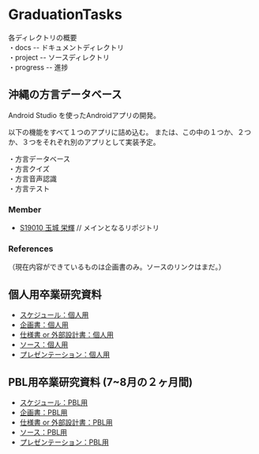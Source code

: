 # GraduationTasks

各ディレクトリの概要  
・docs -- ドキュメントディレクトリ<br>
・project -- ソースディレクトリ<br>
・progress -- 進捗

## 沖縄の方言データベース

Android Studio を使ったAndroidアプリの開発。

以下の機能をすべて１つのアプリに詰め込む。
または、この中の１つか、２つか、３つをそれぞれ別のアプリとして実装予定。

・方言データベース<br>
・方言クイズ<br>
・方言音声認識<br>
・方言テスト<br>

### Member

- [S19010 玉城 栄輝](https://github.com/s19010/GraduationTasks) // メインとなるリポジトリ

### References
（現在内容ができているものは企画書のみ。ソースのリンクはまだ。）

## 個人用卒業研究資料
- [スケジュール：個人用](https://docs.google.com/spreadsheets/d/1uyINGPHk2EHzqjiNDtYkcIiz46lLa_16kXI96Z4i45M/edit?usp=sharing)
- [企画書：個人用](https://docs.google.com/document/d/1HrS_s03t7ZM8-zFceADWjZw3swFP63_3hRUpw8fYoUY/edit)
- [仕様書 or 外部設計書：個人用](https://docs.google.com/document/d/1Mn70xV5Lr8q0ZftDjhcJ-uL03KoP7KsaBNfC2aodMMw/edit)
- [ソース：個人用](リンク)
- [プレゼンテーション：個人用](https://docs.google.com/presentation/d/1ACh3IyDnQpPzOqMxK4k3_T8LzQUt5tWWS7jV2RntWPs/edit?usp=sharing)

## PBL用卒業研究資料 (7~8月の２ヶ月間)
- [スケジュール：PBL用](https://docs.google.com/spreadsheets/d/1vYTSaaVVlbfpLCkNU8_vfGpKbc0t5la1L4ckY9OjVdw/edit#gid=0)
- [企画書：PBL用](https://docs.google.com/document/d/1ydLk5jTC74PdadOaqD_T_l235K630g_hGQrB3if4R5E/edit)
- [仕様書 or 外部設計書：PBL用](https://docs.google.com/document/d/1ydLk5jTC74PdadOaqD_T_l235K630g_hGQrB3if4R5E/edit)
- [ソース：PBL用](リンク)
- [プレゼンテーション：PBL用](https://docs.google.com/document/d/1ydLk5jTC74PdadOaqD_T_l235K630g_hGQrB3if4R5E/edit)
